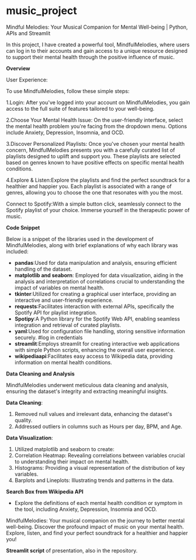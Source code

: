 # music_project
Mindful Melodies: Your Musical Companion for Mental Well-being | Python, APIs and Streamlit

In this project, I have created a powerful tool, MindfulMelodies, where users can log in to their accounts and gain access to a unique resource designed to support their mental health through the positive influence of music.


**Overview**

User Experience:

To use MindfulMelodies, follow these simple steps:

1.Login: After you've logged into your account on MindfulMelodies, you gain access to the full suite of features tailored to your well-being.

2.Choose Your Mental Health Issue: On the user-friendly interface, select the mental health problem you're facing from the dropdown menu. Options include Anxiety, Depression, Insomnia, and OCD.

3.Discover Personalized Playlists: Once you've chosen your mental health concern, MindfulMelodies presents you with a carefully curated list of playlists designed to uplift and support you. These playlists are selected based on genres known to have positive effects on specific mental health conditions.

4.Explore & Listen:Explore the playlists and find the perfect soundtrack for a healthier and happier you. Each playlist is associated with a range of genres, allowing you to choose the one that resonates with you the most.

Connect to Spotify:With a simple button click, seamlessly connect to the Spotify playlist of your choice. Immerse yourself in the therapeutic power of music.

**Code Snippet**

Below is a snippet of the libraries used in the development of MindfulMelodies, along with brief explanations of why each library was included:

- **pandas**:Used for data manipulation and analysis, ensuring efficient handling of the dataset.
- **matplotlib and seaborn**: Employed for data visualization, aiding in the analysis and interpretation of correlations crucial to understanding the impact of variables on mental health.
- **tkinter**:Utilized for creating a graphical user interface, providing an interactive and user-friendly experience.
- **requests**:Facilitates interaction with external APIs, specifically the Spotify API for playlist integration.
- **Spotipy**:A Python library for the Spotify Web API, enabling seamless integration and retrieval of curated playlists.
- **yaml**:Used for configuration file handling, storing sensitive information securely. #log in credentials
- **streamlit**:Employs streamlit for creating interactive web applications with simple Python scripts, enhancing the overall user experience.
- **wikipediaapi**:Facilitates easy access to Wikipedia data, providing information on mental health conditions.


**Data Cleaning and Analysis**

MindfulMelodies underwent meticulous data cleaning and analysis, ensuring the dataset's integrity and extracting meaningful insights.

**Data Cleaning**:

1. Removed null values and irrelevant data, enhancing the dataset's quality.
2. Addressed outliers in columns such as Hours per day, BPM, and Age.

**Data Visualization**:

1. Utilized matplotlib and seaborn to create:
2. Correlation Heatmap: Revealing correlations between variables crucial to understanding their impact on mental health.
3. Histograms: Providing a visual representation of the distribution of key variables.
4. Barplots and Lineplots: Illustrating trends and patterns in the data.

**Search Box from Wikipedia API**
- Explore the definitions of each mental health condition or symptom in the tool, including Anxiety, Depression, Insomnia and OCD.

MindfulMelodies: Your musical companion on the journey to better mental well-being. Discover the profound impact of music on your mental health. Explore, listen, and find your perfect soundtrack for a healthier and happier you!

**Streamlit script** of presentation, also in the repository.






